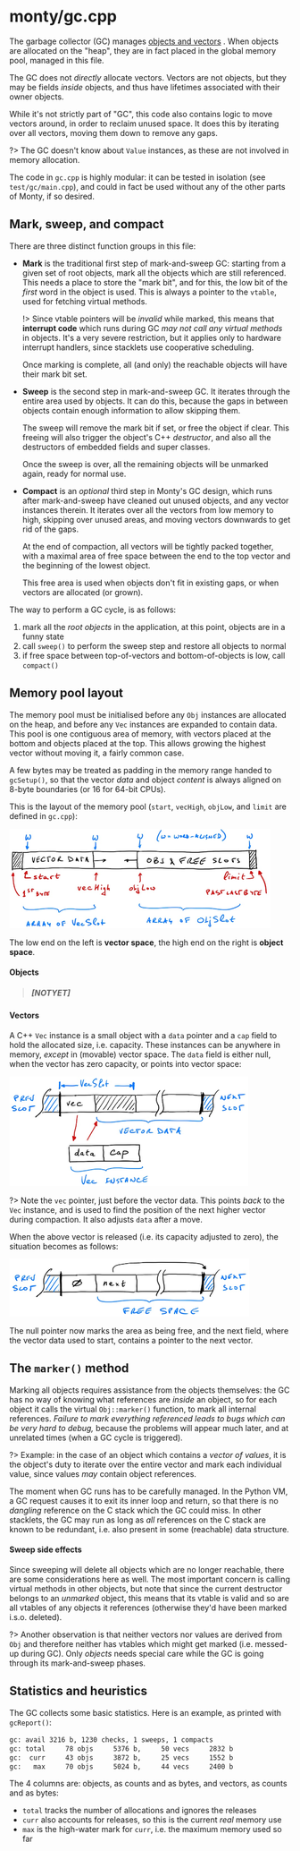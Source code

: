 # monty/gc.cpp

The garbage collector (GC) manages [objects and
vectors](arch/objects-and-vectors) . When objects are allocated on the "heap",
they are in fact placed in the global memory pool, managed in this file.

The GC does not _directly_ allocate vectors. Vectors are not objects, but they
may be fields _inside_ objects, and thus have lifetimes associated with their
owner objects.

While it's not strictly part of "GC", this code also contains logic to move
vectors around, in order to reclaim unused space. It does this by iterating over
all vectors, moving them down to remove any gaps.

?> The GC doesn't know about `Value` instances, as these are not involved in
memory allocation.

The code in `gc.cpp` is highly modular: it can be tested in isolation (see
`test/gc/main.cpp`), and could in fact be used without any of the other parts of
Monty, if so desired.

## Mark, sweep, and compact

There are three distinct function groups in this file:

* **Mark** is the traditional first step of mark-and-sweep GC: starting from a
  given set of root objects, mark all the objects which are still referenced.
  This needs a place to store the "mark bit", and for this, the low bit of the
  _first_ word in the object is used. This is always a pointer to the `vtable`,
  used for fetching virtual methods.

  !> Since vtable pointers will be _invalid_ while marked, this means that
  **interrupt code** which runs during GC _may not call any virtual methods_ in
  objects. It's a very severe restriction, but it applies only to hardware
  interrupt handlers, since stacklets use cooperative scheduling.

  Once marking is complete, all (and only) the reachable objects will have their
  mark bit set.

* **Sweep** is the second step in mark-and-sweep GC. It iterates through the
  entire area used by objects. It can do this, because the gaps in between
  objects contain enough information to allow skipping them.

  The sweep will remove the mark bit if set, or free the object if clear. This
  freeing will also trigger the object's C++ _destructor_, and also all the
  destructors of embedded fields and super classes.

  Once the sweep is over, all the remaining objects will be unmarked again,
  ready for normal use.

* **Compact** is an _optional_ third step in Monty's GC design, which runs after
  mark-and-sweep have cleaned out unused objects, and any vector instances
  therein. It iterates over all the vectors from low memory to high, skipping
  over unused areas, and moving vectors downwards to get rid of the gaps.

  At the end of compaction, all vectors will be tightly packed together, with a
  maximal area of free space between the end to the top vector and the beginning
  of the lowest object.

  This free area is used when objects don't fit in existing gaps, or when
  vectors are allocated (or grown).

The way to perform a GC cycle, is as follows:

1. mark all the _root objects_ in the application, at this point, objects are in
   a funny state
2. call `sweep()` to perform the sweep step and restore all objects to normal
3. if free space between top-of-vectors and bottom-of-objects is low, call
   `compact()`

## Memory pool layout

The memory pool must be initialised before any `Obj` instances are allocated on
the heap, and before any `Vec` instances are expanded to contain data. This pool
is one contiguous area of memory, with vectors placed at the bottom and objects
placed at the top. This allows growing the highest vector without moving it, a
fairly common case.

A few bytes may be treated as padding in the memory range handed to `gcSetup()`,
so that the vector _data_ and object _content_ is always aligned on 8-byte
boundaries (or 16 for 64-bit CPUs).

This is the layout of the memory pool (`start`,
`vecHigh`, `objLow`, and `limit` are defined in `gc.cpp`):

![](gcpool.png)

The low end on the left is **vector space**, the high end on the right is
**object space**.

#### Objects

> ##### [NOTYET]

#### Vectors

A C++ `Vec` instance is a small object with a `data` pointer and a `cap` field
to hold the allocated size, i.e. capacity. These instances can be anywhere in
memory, _except_ in (movable) vector space. The `data` field is either null,
when the vector has zero capacity, or points into vector space:

![](vec-alloc.png)

?> Note the `vec` pointer, just before the vector data. This points _back_ to
the `Vec` instance, and is used to find the position of the next higher vector
during compaction. It also adjusts `data` after a move.

When the above vector is released (i.e. its capacity adjusted to zero), the
situation becomes as follows:

![](vec-free.png)

The null pointer now marks the area as being free, and the next field, where
the vector data used to start, contains a pointer to the next vector.

## The `marker()` method

Marking all objects requires assistance from the objects themselves: the GC has
no way of knowing what references are _inside_ an object, so for each object it
calls the virtual `Obj::marker()` function, to mark all internal references.
_Failure to mark everything referenced leads to bugs which can be very hard to
debug,_ because the problems will appear much later, and at unrelated times (when
a GC cycle is triggered).

?> Example: in the case of an object which contains a _vector of values_, it is
the object's duty to iterate over the entire vector and mark each individual
value, since values _may_ contain object references.

The moment when GC runs has to be carefully managed. In the Python VM, a GC
request causes it to exit its inner loop and return, so that there is no
_dangling_ reference on the C stack which the GC could miss.  In other
stacklets, the GC may run as long as _all_ references on the C stack are known
to be redundant, i.e. also present in some (reachable) data structure.

#### Sweep side effects

Since sweeping will delete all objects which are no longer reachable, there are
some considerations here as well. The most important concern is calling virtual
methods in other objects, but note that since the current destructor belongs to
an _unmarked_ object, this means that its vtable is valid and so are all vtables
of any objects it references (otherwise they'd have been marked i.s.o.
deleted).

?> Another observation is that neither vectors nor values are derived from `Obj`
and therefore neither has vtables which might get marked (i.e. messed-up during
GC). Only _objects_ needs special care while the GC is going through its
mark-and-sweep phases.

## Statistics and heuristics

The GC collects some basic statistics. Here is an example, as printed with
`gcReport()`:

```
gc: avail 3216 b, 1230 checks, 1 sweeps, 1 compacts
gc: total     78 objs     5376 b,     50 vecs     2832 b
gc:  curr     43 objs     3872 b,     25 vecs     1552 b
gc:   max     70 objs     5024 b,     44 vecs     2400 b
```

The 4 columns are: objects, as counts and as bytes, and vectors, as counts and
as bytes:

* `total` tracks the number of allocations and ignores the releases
* `curr` also accounts for releases, so this is the current _real_ memory use
* `max` is the high-water mark for `curr`, i.e. the maximum memory used so far
